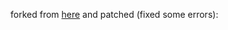 forked from [here](https://github.com/chrisvoncsefalvay/diffiehellman/tree/master) and patched (fixed some errors):
